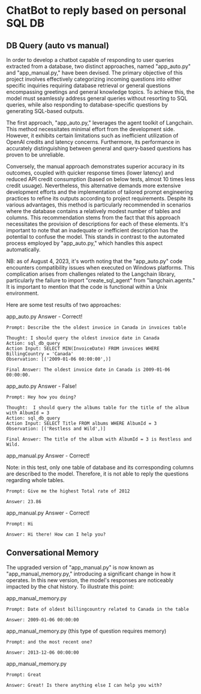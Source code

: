 # ChatBot to reply based on personal SQL DB

## DB Query (auto vs manual)
In order to develop a chatbot capable of responding to user queries extracted from a database, two distinct approaches, named "app_auto.py" and "app_manual.py," have been devised. The primary objective of this project involves effectively categorizing incoming questions into either specific inquiries requiring database retrieval or general questions encompassing greetings and general knowledge topics. To achieve this, the model must seamlessly address general queries without resorting to SQL queries, while also responding to database-specific questions by generating SQL-based outputs.

The first approach, "app_auto.py," leverages the agent toolkit of Langchain. This method necessitates minimal effort from the development side. However, it exhibits certain limitations such as inefficient utilization of OpenAI credits and latency concerns. Furthermore, its performance in accurately distinguishing between general and query-based questions has proven to be unreliable.

Conversely, the manual approach demonstrates superior accuracy in its outcomes, coupled with quicker response times (lower latency) and reduced API credit consumption (based on below tests, almost 10 times less credit usuage). Nevertheless, this alternative demands more extensive development efforts and the implementation of tailored prompt engineering practices to refine its outputs according to project requirements. Despite its various advantages, this method is particularly recommended in scenarios where the database contains a relatively modest number of tables and columns. This recommendation stems from the fact that this approach necessitates the provision of descriptions for each of these elements. It's important to note that an inadequate or inefficient description has the potential to confuse the model. This stands in contrast to the automated process employed by "app_auto.py," which handles this aspect automatically.

NB: as of August 4, 2023, it's worth noting that the "app_auto.py" code encounters compatibility issues when executed on Windows platforms. This complication arises from challenges related to the Langchain library, particularly the failure to import "create_sql_agent" from "langchain.agents." It is important to mention that the code is functional within a Unix environment.

Here are some test results of two approaches:

app_auto.py
Answer - Correct!
```
Prompt: Describe the the oldest invoice in Canada in invoices table
```

```
Thought: I should query the oldest invoice date in Canada
Action: sql_db_query
Action Input: SELECT MIN(InvoiceDate) FROM invoices WHERE BillingCountry = 'Canada'
Observation: [('2009-01-06 00:00:00',)]
```

```
Final Answer: The oldest invoice date in Canada is 2009-01-06 00:00:00.
```

app_auto.py
Answer - False!
```
Prompt: Hey how you doing?
```

```
Thought:  I should query the albums table for the title of the album with AlbumId = 3
Action: sql_db_query
Action Input: SELECT Title FROM albums WHERE AlbumId = 3
Observation: [('Restless and Wild',)]

```

```
Final Answer: The title of the album with AlbumId = 3 is Restless and Wild.
```



app_manual.py
Answer - Correct!

Note: in this test, only one table of database and its corresponding columns are described to the model. Therefore, it is not able to reply the questions regarding whole tables.
```
Prompt: Give me the highest Total rate of 2012 
```

```
Answer: 23.86
```

app_manual.py
Answer - Correct!
```
Prompt: Hi 
```

```
Answer: Hi there! How can I help you?
```

## Conversational Memory

The upgraded version of "app_manual.py" is now known as "app_manual_memory.py," introducing a significant change in how it operates. In this new version, the model's responses are noticeably impacted by the chat history. To illustrate this point:

app_manual_memory.py
```
Prompt: Date of oldest billingcountry related to Canada in the table
```

```
Answer: 2009-01-06 00:00:00
```

app_manual_memory.py (this type of question requires memory)
```
Prompt: and the most recent one?
```

```
Answer: 2013-12-06 00:00:00
```

app_manual_memory.py
```
Prompt: Great
```

```
Answer: Great! Is there anything else I can help you with?
```
